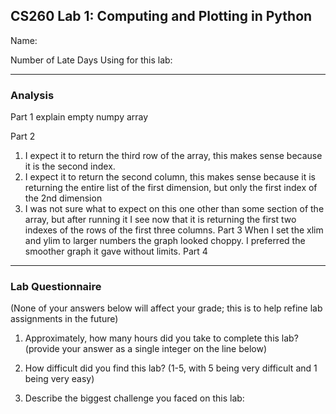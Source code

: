 ## CS260 Lab 1: Computing and Plotting in Python

Name:

Number of Late Days Using for this lab:

---

### Analysis

Part 1
explain empty numpy array

Part 2
1) I expect it to return the third row of the array, this makes sense because it is
the second index.
2) I expect it to return the second column, this makes sense because it is returning
the entire list of the first dimension, but only the first index of the 2nd dimension
3) I was not sure what to expect on this one other than some section of the array,
but after running it I see now that it is returning the first two indexes of the rows
of the first three columns.
Part 3
When I set the xlim and ylim to larger numbers the graph looked choppy. I preferred
the smoother graph it gave without limits.
Part 4

---

### Lab Questionnaire

(None of your answers below will affect your grade; this is to help refine lab
assignments in the future)

1. Approximately, how many hours did you take to complete this lab? (provide
  your answer as a single integer on the line below)

2. How difficult did you find this lab? (1-5, with 5 being very difficult and 1
  being very easy)

3. Describe the biggest challenge you faced on this lab:
